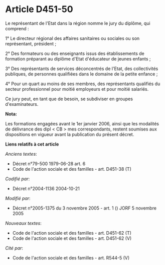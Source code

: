 # Article D451-50

Le représentant de l'Etat dans la région nomme le jury du diplôme, qui comprend :

1° Le directeur régional des affaires sanitaires ou sociales ou son représentant, président ;

2° Des formateurs ou des enseignants issus des établissements de formation préparant au diplôme d'Etat d'éducateur de jeunes
enfants ;

3° Des représentants de services déconcentrés de l'Etat, des collectivités publiques, de personnes qualifiées dans le domaine
de la petite enfance ;

4° Pour un quart au moins de ses membres, des représentants qualifiés du secteur professionnel pour moitié employeurs et pour
moitié salariés.

Ce jury peut, en tant que de besoin, se subdiviser en groupes d'examinateurs.

**Nota:**

Les formations engagées avant le 1er janvier 2006, ainsi que les modalités de délivrance des dipl < CB > mes correspondants,
restent soumises aux dispositions en vigueur avant la publication du présent décret.

**Liens relatifs à cet article**

_Anciens textes_:

  - Décret n°79-500 1979-06-28 art. 6
  - Code de l'action sociale et des familles - art. D451-38 (T)

_Codifié par_:

  - Décret n°2004-1136 2004-10-21

_Modifié par_:

  - Décret n°2005-1375 du 3 novembre 2005 - art. 1 () JORF 5 novembre 2005

_Nouveaux textes_:

  - Code de l'action sociale et des familles - art. D451-62 (T)
  - Code de l'action sociale et des familles - art. D451-62 (V)

_Cité par_:

  - Code de l'action sociale et des familles - art. R544-5 (V)

